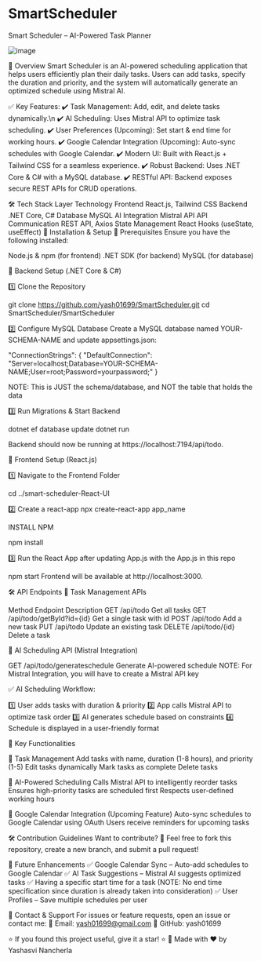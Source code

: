 # SmartScheduler

Smart Scheduler – AI-Powered Task Planner

![image](https://github.com/user-attachments/assets/b4ccd0c5-5dea-430a-aba5-78ddc5937c67)


📌 Overview
Smart Scheduler is an AI-powered scheduling application that helps users efficiently plan their daily tasks. Users can add tasks, specify the duration and priority, and the system will automatically generate an optimized schedule using Mistral AI.

✅ Key Features:
✔️ Task Management: Add, edit, and delete tasks dynamically.\n
✔️ AI Scheduling: Uses Mistral API to optimize task scheduling.
✔️ User Preferences (Upcoming): Set start & end time for working hours.
✔️ Google Calendar Integration (Upcoming): Auto-sync schedules with Google Calendar.
✔️ Modern UI: Built with React.js + Tailwind CSS for a seamless experience.
✔️ Robust Backend: Uses .NET Core & C# with a MySQL database.
✔️ RESTful API: Backend exposes secure REST APIs for CRUD operations.

🛠 Tech Stack
Layer	Technology
Frontend	React.js, Tailwind CSS
Backend	.NET Core, C#
Database	MySQL
AI Integration	Mistral API
API Communication	REST API, Axios
State Management	React Hooks (useState, useEffect)
🚀 Installation & Setup
🔹 Prerequisites
Ensure you have the following installed:

Node.js & npm (for frontend)
.NET SDK (for backend)
MySQL (for database)


🔹 Backend Setup (.NET Core & C#)

1️⃣ Clone the Repository

git clone https://github.com/yash01699/SmartScheduler.git
cd SmartScheduler/SmartScheduler

2️⃣ Configure MySQL Database
Create a MySQL database named YOUR-SCHEMA-NAME and update appsettings.json:


"ConnectionStrings": {
    "DefaultConnection": "Server=localhost;Database=YOUR-SCHEMA-NAME;User=root;Password=yourpassword;"
}

NOTE: This is JUST the schema/database, and NOT the table that holds the data


3️⃣ Run Migrations & Start Backend

dotnet ef database update
dotnet run

Backend should now be running at https://localhost:7194/api/todo.

🔹 Frontend Setup (React.js)

1️⃣ Navigate to the Frontend Folder

cd ../smart-scheduler-React-UI

2️⃣ Create a react-app
npx create-react-app app_name

INSTALL NPM 

npm install

3️⃣ Run the React App after updating App.js with the App.js in this repo

npm start
Frontend will be available at http://localhost:3000.

🛠 API Endpoints
📌 Task Management APIs

Method	Endpoint	Description
GET	/api/todo	Get all tasks
GET	/api/todo/getById?id={id}	Get a single task with id
POST	/api/todo	Add a new task
PUT	/api/todo	Update an existing task
DELETE	/api/todo/{id}	Delete a task

📌 AI Scheduling API (Mistral Integration)

GET	/api/todo/generateschedule	Generate AI-powered schedule
NOTE: For Mistral Integration, you will have to create a Mistral API key

✅ AI Scheduling Workflow:

1️⃣ User adds tasks with duration & priority
2️⃣ App calls Mistral API to optimize task order
3️⃣ AI generates schedule based on constraints
4️⃣ Schedule is displayed in a user-friendly format

📌 Key Functionalities

🔹 Task Management
Add tasks with name, duration (1-8 hours), and priority (1-5)
Edit tasks dynamically
Mark tasks as complete
Delete tasks

🔹 AI-Powered Scheduling
Calls Mistral API to intelligently reorder tasks
Ensures high-priority tasks are scheduled first
Respects user-defined working hours

🔹 Google Calendar Integration (Upcoming Feature)
Auto-sync schedules to Google Calendar using OAuth
Users receive reminders for upcoming tasks



🛠 Contribution Guidelines
Want to contribute? 🚀 Feel free to fork this repository, create a new branch, and submit a pull request!

📌 Future Enhancements
✅ Google Calendar Sync – Auto-add schedules to Google Calendar
✅ AI Task Suggestions – Mistral AI suggests optimized tasks
✅ Having a specific start time for a task (NOTE: No end time specification since duration is already taken into consideration)
✅ User Profiles – Save multiple schedules per user

📌 Contact & Support
For issues or feature requests, open an issue or contact me:
📧 Email: yash01699@gmail.com
📌 GitHub: yash01699

⭐ If you found this project useful, give it a star! ⭐
🔹 Made with ❤️ by Yashasvi Nancherla

